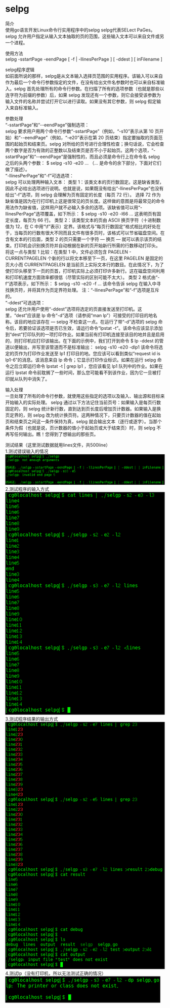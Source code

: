 # selpg

简介</br>
使用go语言开发Linux命令行实用程序中的selpg
selpg代表SELect PaGes。selpg 允许用户指定从输入文本抽取的页的范围，这些输入文本可以来自文件或另一个进程。

使用方法</br>
selpg -sstartPage -eendPage [ -f | -llinesPerPage ] [ -ddest ] [ inFilename ]

selpg程序逻辑</br>
如前面所说的那样，selpg是从文本输入选择页范围的实用程序。该输入可以来自作为最后一个命令行参数指定的文件，在没有给出文件名参数时也可以来自标准输入。selpg 首先处理所有的命令行参数。在扫描了所有的选项参数（也就是那些以连字符为前缀的参数）后，如果 selpg 发现还有一个参数，则它会接受该参数为输入文件的名称并尝试打开它以进行读取。如果没有其它参数，则 selpg 假定输入来自标准输入。

参数处理</br>
“-sstartPage”和“--eendPage”强制选项：</br>
selpg 要求用户用两个命令行参数“-sstartPage”（例如，“-s10”表示从第 10 页开始）和“--eendPage”（例如，“-e20”表示在第 20 页结束）指定要抽取的页面范围的起始页和结束页。selpg 对所给的页号进行合理性检查；换句话说，它会检查两个数字是否为有效的正整数以及结束页是否不小于起始页。这两个选项，“-sstartPage”和“--eendPage”是强制性的，而且必须是命令行上在命令名 selpg 之后的头两个参数：
$ selpg -s10 -e20 ...
（... 是命令的余下部分，下面对它们做了描述）。
</br>“-llinesPerPage”和“-f”可选选项：</br>
selpg 可以处理两种输入文本：
类型 1：该类文本的页行数固定。这是缺省类型，因此不必给出选项进行说明。也就是说，如果既没有给出“-llinesPerPage”也没有给出“-f”选项，则 selpg 会理解为页有固定的长度（每页 72 行）。
选择 72 作为缺省值是因为在行打印机上这是很常见的页长度。这样做的意图是将最常见的命令用法作为缺省值，这样用户就不必输入多余的选项。该缺省值可以用“-llinesPerPage”选项覆盖，如下所示：
$ selpg -s10 -e20 -l66 ...
这表明页有固定长度，每页为 66 行。
类型 2：该类型文本的页由 ASCII 换页字符（十进制数值为 12，在 C 中用“\f”表示）定界。该格式与“每页行数固定”格式相比的好处在于，当每页的行数有很大不同而且文件有很多页时，该格式可以节省磁盘空间。在含有文本的行后面，类型 2 的页只需要一个字符 ― 换页 ― 就可以表示该页的结束。打印机会识别换页符并自动根据在新的页开始新行所需的行数移动打印头。
将这一点与类型 1 比较：在类型 1 中，文件必须包含 PAGELEN - CURRENTPAGELEN 个新的行以将文本移至下一页，在这里 PAGELEN 是固定的页大小而 CURRENTPAGELEN 是当前页上实际文本行的数目。在此情况下，为了使打印头移至下一页的页首，打印机实际上必须打印许多新行。这在磁盘空间利用和打印机速度方面效率都很低（尽管实际的区别可能不太大）。
类型 2 格式由“-f”选项表示，如下所示：
$ selpg -s10 -e20 -f ...
该命令告诉 selpg 在输入中寻找换页符，并将其作为页定界符处理。
注：“-llinesPerPage”和“-f”选项是互斥的。
</br>“-ddest”可选选项：</br>
selpg 还允许用户使用“-ddest”选项将选定的页直接发送至打印机。这里，“dest”应该是 lp 命令“-d”选项（请参阅“man lp”）可接受的打印目的地名称。该目的地应该存在 ― selpg 不检查这一点。在运行了带“-d”选项的 selpg 命令后，若要验证该选项是否已生效，请运行命令“lpstat -t”。该命令应该显示添加到“dest”打印队列的一项打印作业。如果当前有打印机连接至该目的地并且是启用的，则打印机应打印该输出。在下面的示例中，我们打开到命令
$ lp -ddest
的管道以便输出，并写至该管道而不是标准输出：
selpg -s10 -e20 -dlp1
该命令将选定的页作为打印作业发送至 lp1 打印目的地。您应该可以看到类似“request id is lp1-6”的消息。该消息来自 lp 命令；它显示打印作业标识。如果在运行 selpg 命令之后立即运行命令 lpstat -t | grep lp1 ，您应该看见 lp1 队列中的作业。如果在运行 lpstat 命令前耽搁了一些时间，那么您可能看不到该作业，因为它一旦被打印就从队列中消失了。

输入处理</br>
一旦处理了所有的命令行参数，就使用这些指定的选项以及输入、输出源和目标来开始输入的实际处理。
selpg 通过以下方法记住当前页号：如果输入是每页行数固定的，则 selpg 统计新行数，直到达到页长度后增加页计数器。如果输入是换页定界的，则 selpg 改为统计换页符。这两种情况下，只要页计数器的值在起始页和结束页之间这一条件保持为真，selpg 就会输出文本（逐行或逐字）。当那个条件为假（也就是说，页计数器的值小于起始页或大于结束页）时，则 selpg 不再写任何输出。瞧！您得到了想输出的那些页。

测试结果（这里测试数据就用lines文件，共500line）</br>
1.测试错误输入的情况</br>
 ![image](https://github.com/wuchg6/selpg/raw/master/errorTest.png)</br>
2.测试程序的输入方式</br>
 ![image](https://github.com/wuchg6/selpg/raw/master/inputTest.png)</br>
3.测试程序结果的输出方式</br>
 ![image](https://github.com/wuchg6/selpg/raw/master/outputTest.png)</br>
4.测试lp（没有打印机，所以无法测试正确的情况）</br>
 ![image](https://github.com/wuchg6/selpg/raw/master/lpTest.png)</br>

